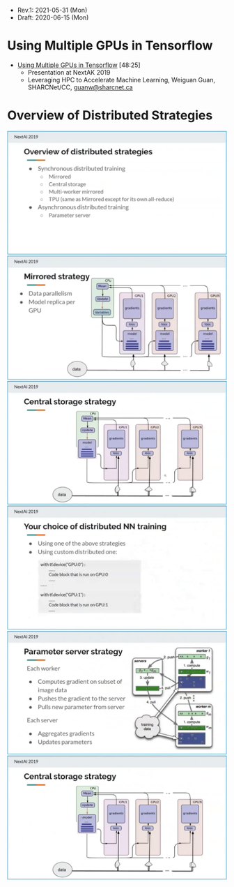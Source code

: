 * Rev.1: 2021-05-31 (Mon)
* Draft: 2020-06-15 (Mon)

# Using Multiple GPUs in Tensorflow
* [Using Multiple GPUs in Tensorflow](https://youtu.be/Mv7qCM3eprs) [48:25]
  * Presentation at NextAK 2019
  * Leveraging HPC to Accelerate Machine Learning, Weiguan Guan, SHARCNet/CC, guanw@sharcnet.ca

# Overview of Distributed Strategies

<img src='images/overview_of_distributed_strategies-1.png'>

<img src='images/overview_of_distributed_strategies-2.png'>

<img src='images/overview_of_distributed_strategies-3.png'>

<img src='images/overview_of_distributed_strategies-4.png'>

<img src='images/overview_of_distributed_strategies-5.png'>

<img src='images/overview_of_distributed_strategies-6.png'>



